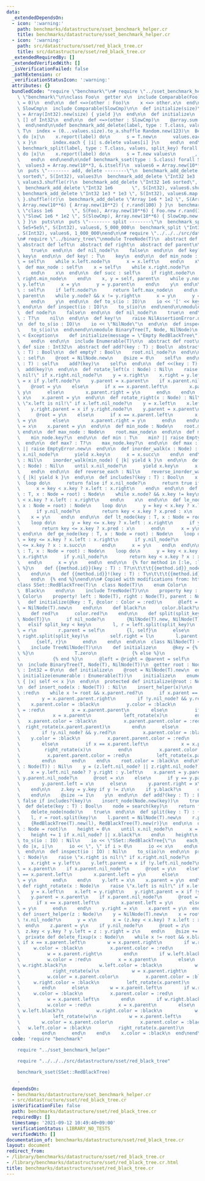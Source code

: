 ```yaml
---
data:
  _extendedDependsOn:
  - icon: ':warning:'
    path: benchmarks/datastructure/sset_benchmark_helper.cr
    title: benchmarks/datastructure/sset_benchmark_helper.cr
  - icon: ':warning:'
    path: src/datastructure/sset/red_black_tree.cr
    title: src/datastructure/sset/red_black_tree.cr
  _extendedRequiredBy: []
  _extendedVerifiedWith: []
  _isVerificationFailed: false
  _pathExtension: cr
  _verificationStatusIcon: ':warning:'
  attributes: {}
  bundledCode: "require \"benchmark\"\n# require \"../sset_benchmark_helper\"\nrequire\
    \ \"benchmark\"\n\nclass Foo\n  getter x\n  include Comparable(Foo)\n\n  def initialize(@x\
    \ = 0)\n  end\n\n  def <=>(other : Foo)\n    x <=> other.x\n  end\nend\n\nclass\
    \ SlowCmp\n  include Comparable(SlowCmp)\n\n  def initialize(size)\n    @array\
    \ = Array(Int32).new(size) { yield }\n  end\n\n  def initialize\n    @array =\
    \ [] of Int32\n  end\n\n  def <=>(other : SlowCmp)\n    @array.sum <=> other.@array.sum\n\
    \  end\nend\n\ndef benchmark_add_delete(label, type : T.class, values) forall\
    \ T\n  index = (0...values.size).to_a.shuffle Random.new(123)\n  Benchmark.ips\
    \ do |x|\n    x.report(label) do\n      s = T.new\n      values.each { |x| s.add\
    \ x }\n      index.each { |i| s.delete values[i] }\n    end\n  end\nend\n\ndef\
    \ benchmark_split(label, type : T.class, values, split_key) forall T\n  Benchmark.ips\
    \ do |x|\n    x.report(label) do\n      s = T.new values\n      _, _ = s.split(split_key)\n\
    \    end\n  end\nend\n\ndef benchmark_sset(type : S.class) forall S\n  r = Random.new(12345)\n\
    \  values3 = Array.new(10**3, &.itself)\n  values6 = Array.new(10**6, &.itself)\n\
    \n  puts \"-------- add, delete --------\"\n  benchmark_add_delete \"Int32 1e3\
    \ sorted\", S(Int32), values3\n  benchmark_add_delete \"Int32 1e3       \", S(Int32),\
    \ values3.shuffle(r)\n  benchmark_add_delete \"Int32 1e6 sorted\", S(Int32), values6\n\
    \  benchmark_add_delete \"Int32 1e6       \", S(Int32), values6.shuffle(r)\n \
    \ benchmark_add_delete \"Int32 1e3 * 1e3 \", S(Int32), values6.map { |x| x % 1000\
    \ }.shuffle!(r)\n  benchmark_add_delete \"Array 1e6 * 1e2 \", S(Array(Int32)),\
    \ Array.new(10**6) { Array.new(10**2) { r.rand(100) } }\n  benchmark_add_delete\
    \ \"class 1e6       \", S(Foo), Array.new(10**6) { Foo.new r.rand(100) }\n  benchmark_add_delete\
    \ \"SlowC 1e6 * 1e2 \", S(SlowCmp), Array.new(10**6) { SlowCmp.new(100) { r.rand(100)\
    \ } }\n  puts\n\n  puts \"-------- split --------\"\n  benchmark_split \"Int32\
    \ 5e5+5e5\", S(Int32), values6, 5_000_000\n  benchmark_split \"Int32 1e5+9e5\"\
    , S(Int32), values6, 1_000_000\nend\n\n# require \"../../../src/datastructure/sset/red_black_tree\"\
    \n# require \"../binary_tree\"\nmodule TreeNode(T)\n  abstract def key : T\n \
    \ abstract def left\n  abstract def right\n  abstract def parent\n\n  def node?\n\
    \    true\n  end\n\n  def nil_node?\n    false\n  end\n\n  def key? : T?\n   \
    \ key\n  end\n\n  def key! : T\n    key\n  end\n\n  def min_node : self\n    x\
    \ = self\n    while x.left.node?\n      x = x.left\n    end\n    x\n  end\n\n\
    \  def max_node : self\n    x = self\n    while x.right.node?\n      x = x.right\n\
    \    end\n    x\n  end\n\n  def succ : self\n    if right.node?\n      return\
    \ right.min_node\n    end\n    x, y = self, parent\n    while y.node? && x !=\
    \ y.left\n      x = y\n      y = y.parent\n    end\n    y\n  end\n\n  def pred\
    \ : self\n    if left.node?\n      return left.max_node\n    end\n    x, y = self,\
    \ parent\n    while y.node? && x != y.right\n      x = y\n      y = y.parent\n\
    \    end\n    y\n  end\n\n  def to_s(io : IO)\n    io << '[' << key << ']'\n \
    \ end\n\n  def inspect(io : IO)\n    to_s(io)\n  end\nend\n\nmodule TreeNilNode(T)\n\
    \  def node?\n    false\n  end\n\n  def nil_node?\n    true\n  end\n\n  def key?\
    \ : T?\n    nil\n  end\n\n  def key!\n    raise NilAssertionError.new\n  end\n\
    \n  def to_s(io : IO)\n    io << \"NilNode\"\n  end\n\n  def inspect(io : IO)\n\
    \    to_s(io)\n  end\nend\n\nmodule BinaryTree(T, Node, NilNode)\n  class EmptyError\
    \ < Exception\n    def initialize(message = \"Empty RedBlackTree\")\n      super(message)\n\
    \    end\n  end\n\n  include Enumerable(T)\n\n  abstract def root\n  abstract\
    \ def size : Int32\n  abstract def add?(key : T) : Bool\n  abstract def delete(key\
    \ : T) : Bool\n\n  def empty? : Bool\n    root.nil_node?\n  end\n\n  def clear\
    \ : self\n    @root = NilNode.new\n    @size = 0\n    self\n  end\n\n  def add(key\
    \ : T) : self\n    add?(key)\n    self\n  end\n\n  def <<(key : T) : self\n  \
    \  add(key)\n  end\n\n  def rotate_left(x : Node) : Nil\n    raise \"x.right is\
    \ nil!\" if x.right.nil_node?\n    y = x.right\n    x.right = y.left\n    y.left.parent\
    \ = x if y.left.node?\n    y.parent = x.parent\n    if x.parent.nil_node?\n  \
    \    @root = y\n    else\n      if x == x.parent.left\n        x.parent.left =\
    \ y\n      else\n        x.parent.right = y\n      end\n    end\n    y.left =\
    \ x\n    x.parent = y\n  end\n\n  def rotate_right(x : Node) : Nil\n    raise\
    \ \"x.left is nil!\" if x.left.nil_node?\n    y = x.left\n    x.left = y.right\n\
    \    y.right.parent = x if y.right.node?\n    y.parent = x.parent\n    if x.parent.nil_node?\n\
    \      @root = y\n    else\n      if x == x.parent.left\n        x.parent.left\
    \ = y\n      else\n        x.parent.right = y\n      end\n    end\n    y.right\
    \ = x\n    x.parent = y\n  end\n\n  def min_node : Node\n    root.min_node\n \
    \ end\n\n  def max_node : Node\n    root.max_node\n  end\n\n  def min? : T?\n\
    \    min_node.key?\n  end\n\n  def min : T\n    min? || raise EmptyError.new\n\
    \  end\n\n  def max? : T?\n    max_node.key?\n  end\n\n  def max : T\n    max?\
    \ || raise EmptyError.new\n  end\n\n  def inorder_walk(x : Node) : Nil\n    until\
    \ x.nil_node?\n      yield x.key\n      x = x.succ\n    end\n  end\n\n  def each\
    \ : Nil\n    inorder_walk(min_node) { |k| yield k }\n  end\n\n  def reverse_inorder_walk(x\
    \ : Node) : Nil\n    until x.nil_node?\n      yield x.key\n      x = x.pred\n\
    \    end\n  end\n\n  def reverse_each : Nil\n    reverse_inorder_walk(max_node)\
    \ { |k| yield k }\n  end\n\n  def includes?(key : T) : Bool\n    x = root\n  \
    \  loop do\n      return false if x.nil_node?\n      return true if x.key == key\n\
    \      x = key < x.key ? x.left : x.right\n    end\n  end\n\n  def search(key\
    \ : T, x : Node = root) : Node\n    while x.node? && x.key != key\n      x = key\
    \ < x.key ? x.left : x.right\n    end\n    x\n  end\n\n  def le_node(key : T,\
    \ x : Node = root) : Node\n    loop do\n      y = key < x.key ? x.left : x.right\n\
    \      if y.nil_node?\n        return key < x.key ? x.pred : x\n      end\n  \
    \    x = y\n    end\n  end\n\n  def lt_node(key : T, x : Node = root) : Node\n\
    \    loop do\n      y = key <= x.key ? x.left : x.right\n      if y.nil_node?\n\
    \        return key <= x.key ? x.pred : x\n      end\n      x = y\n    end\n \
    \ end\n\n  def ge_node(key : T, x : Node = root) : Node\n    loop do\n      y\
    \ = key <= x.key ? x.left : x.right\n      if y.nil_node?\n        return key\
    \ <= x.key ? x : x.succ\n      end\n      x = y\n    end\n  end\n\n  def gt_node(key\
    \ : T, x : Node = root) : Node\n    loop do\n      y = key < x.key ? x.left :\
    \ x.right\n      if y.nil_node?\n        return key < x.key ? x : x.succ\n   \
    \   end\n      x = y\n    end\n  end\n\n  {% for method in [:le, :lt, :ge, :gt]\
    \ %}\n    def {{method.id}}(key : T) : T?\n\t\t\t{{method.id}}_node(key).key?\n\
    \    end\n\n    def {{method.id}}!(key : T) : T\n\t\t\t{{method.id}}_node(key).key!\n\
    \    end\n  {% end %}\nend\n\n# Copied with modifications from: https://github.com/crystal-lang/crystal/blob/1.1.1/samples/red_black_tree.cr\n\
    class SSet::RedBlackTree(T)\n  class Node(T)\n    enum Color\n      Red\n    \
    \  Black\n    end\n\n    include TreeNode(T)\n\n    property key : T, color :\
    \ Color\n    property! left : Node(T), right : Node(T), parent : Node(T)\n\n \
    \   def initialize(@key : T, @color : Color = :red)\n      @left = @right = @parent\
    \ = NilNode(T).new\n    end\n\n    def black?\n      color.black?\n    end\n\n\
    \    def red?\n      color.red?\n    end\n\n    def split(split_key : T) : {Node(T),\
    \ Node(T)}\n      if nil_node?\n        {NilNode(T).new, NilNode(T).new}\n   \
    \   elsif split_key < key\n        l, r = left.split(split_key)\n        self.left\
    \ = r\n        r.parent = self\n        {l, self}\n      else\n        l, r =\
    \ right.split(split_key)\n        self.right = l\n        l.parent = self\n  \
    \      {self, r}\n      end\n    end\n  end\n\n  class NilNode(T) < Node(T)\n\
    \    include TreeNilNode(T)\n\n    def initialize\n      @key = {% if T.class.has_method?(:zero)\
    \ %}\n               T.zero\n             {% else %}\n               T.new\n \
    \            {% end %}\n      @left = @right = @parent = self\n    end\n  end\n\
    \n  include BinaryTree(T, Node(T), NilNode(T))\n  getter root : Node(T), size\
    \ : Int32 = 0\n\n  def initialize\n    @root = NilNode(T).new\n  end\n\n  def\
    \ initialize(enumerable : Enumerable(T))\n    initialize\n    enumerable.each\
    \ { |x| self << x }\n  end\n\n  protected def initialize(@root : Node(T))\n  end\n\
    \n  def insert_node(x : Node(T)) : Nil\n    insert_helper(x)\n\n    x.color =\
    \ :red\n    while x != root && x.parent.red?\n      if x.parent == x.parent.parent.left\n\
    \        y = x.parent.parent.right\n        if !y.nil_node? && y.red?\n      \
    \    x.parent.color = :black\n          y.color = :black\n          x.parent.parent.color\
    \ = :red\n          x = x.parent.parent\n        else\n          if x == x.parent.right\n\
    \            x = x.parent\n            left_rotate(x)\n          end\n       \
    \   x.parent.color = :black\n          x.parent.parent.color = :red\n        \
    \  right_rotate(x.parent.parent)\n        end\n      else\n        y = x.parent.parent.left\n\
    \        if !y.nil_node? && y.red?\n          x.parent.color = :black\n      \
    \    y.color = :black\n          x.parent.parent.color = :red\n          x = x.parent.parent\n\
    \        else\n          if x == x.parent.left\n            x = x.parent\n   \
    \         right_rotate(x)\n          end\n          x.parent.color = :black\n\
    \          x.parent.parent.color = :red\n          left_rotate(x.parent.parent)\n\
    \        end\n      end\n    end\n    root.color = :black\n  end\n\n  def delete_node(z\
    \ : Node(T)) : Nil\n    y = (z.left.nil_node? || z.right.nil_node?) ? z : z.succ\n\
    \    x = y.left.nil_node? ? y.right : y.left\n    x.parent = y.parent\n\n    if\
    \ y.parent.nil_node?\n      @root = x\n    else\n      if y == y.parent.left\n\
    \        y.parent.left = x\n      else\n        y.parent.right = x\n      end\n\
    \    end\n\n    z.key = y.key if y != z\n\n    if y.black?\n      delete_fixup(x)\n\
    \    end\n\n    @size -= 1\n    y\n  end\n\n  def add?(key : T) : Bool\n    return\
    \ false if includes?(key)\n    insert_node(Node.new(key))\n    true\n  end\n\n\
    \  def delete(key : T) : Bool\n    node = search(key)\n    return false if node.nil_node?\n\
    \    delete_node(node)\n    true\n  end\n\n  def split(key : T) : {self, self}\n\
    \    l, r = root.split(key)\n    l.parent = NilNode(T).new\n    r.parent = NilNode(T).new\n\
    \    {RedBlackTree(T).new(l), RedBlackTree(T).new(r)}\n  end\n\n  def black_height(x\
    \ : Node = root)\n    height = 0\n    until x.nil_node?\n      x = x.left\n  \
    \    height += 1 if x.nil_node? || x.black?\n    end\n    height\n  end\n\n  def\
    \ to_s(io : IO) : Nil\n    io << \"SSet::RedBlackTree{\"\n    each_with_index\
    \ do |x, i|\n      io << \", \" if i > 0\n      io << x\n    end\n    io << '}'\n\
    \  end\n\n  def inspect(io : IO) : Nil\n    to_s(io)\n  end\n\n  private def left_rotate(x\
    \ : Node)\n    raise \"x.right is nil!\" if x.right.nil_node?\n    y = x.right\n\
    \    x.right = y.left\n    y.left.parent = x if !y.left.nil_node?\n    y.parent\
    \ = x.parent\n    if x.parent.nil_node?\n      @root = y\n    else\n      if x\
    \ == x.parent.left\n        x.parent.left = y\n      else\n        x.parent.right\
    \ = y\n      end\n    end\n    y.left = x\n    x.parent = y\n  end\n\n  private\
    \ def right_rotate(x : Node)\n    raise \"x.left is nil!\" if x.left.nil_node?\n\
    \    y = x.left\n    x.left = y.right\n    y.right.parent = x if !y.right.nil_node?\n\
    \    y.parent = x.parent\n    if x.parent.nil_node?\n      @root = y\n    else\n\
    \      if x == x.parent.left\n        x.parent.left = y\n      else\n        x.parent.right\
    \ = y\n      end\n    end\n    y.right = x\n    x.parent = y\n  end\n\n  private\
    \ def insert_helper(z : Node)\n    y = NilNode(T).new\n    x = root\n    while\
    \ !x.nil_node?\n      y = x\n      x = (z.key < x.key) ? x.left : x.right\n  \
    \  end\n    z.parent = y\n    if y.nil_node?\n      @root = z\n    else\n    \
    \  z.key < y.key ? y.left = z : y.right = z\n    end\n    @size += 1\n  end\n\n\
    \  private def delete_fixup(x : Node)\n    while x != root && x.black?\n     \
    \ if x == x.parent.left\n        w = x.parent.right\n        if w.red?\n     \
    \     w.color = :black\n          x.parent.color = :red\n          left_rotate(x.parent)\n\
    \          w = x.parent.right\n        end\n        if w.left.black? && w.right.black?\n\
    \          w.color = :red\n          x = x.parent\n        else\n          if\
    \ w.right.black?\n            w.left.color = :black\n            w.color = :red\n\
    \            right_rotate(w)\n            w = x.parent.right\n          end\n\
    \          w.color = x.parent.color\n          x.parent.color = :black\n     \
    \     w.right.color = :black\n          left_rotate(x.parent)\n          x = root\n\
    \        end\n      else\n        w = x.parent.left\n        if w.red?\n     \
    \     w.color = :black\n          x.parent.color = :red\n          right_rotate(x.parent)\n\
    \          w = x.parent.left\n        end\n        if w.right.black? && w.left.black?\n\
    \          w.color = :red\n          x = x.parent\n        else\n          if\
    \ w.left.black?\n            w.right.color = :black\n            w.color = :red\n\
    \            left_rotate(w)\n            w = x.parent.left\n          end\n  \
    \        w.color = x.parent.color\n          x.parent.color = :black\n       \
    \   w.left.color = :black\n          right_rotate(x.parent)\n          x = root\n\
    \        end\n      end\n    end\n    x.color = :black\n  end\nend\n\nbenchmark_sset(SSet::RedBlackTree)\n"
  code: 'require "benchmark"

    require "../sset_benchmark_helper"

    require "../../../src/datastructure/sset/red_black_tree"

    benchmark_sset(SSet::RedBlackTree)

    '
  dependsOn:
  - benchmarks/datastructure/sset_benchmark_helper.cr
  - src/datastructure/sset/red_black_tree.cr
  isVerificationFile: false
  path: benchmarks/datastructure/sset/red_black_tree.cr
  requiredBy: []
  timestamp: '2021-09-12 10:49:40+09:00'
  verificationStatus: LIBRARY_NO_TESTS
  verifiedWith: []
documentation_of: benchmarks/datastructure/sset/red_black_tree.cr
layout: document
redirect_from:
- /library/benchmarks/datastructure/sset/red_black_tree.cr
- /library/benchmarks/datastructure/sset/red_black_tree.cr.html
title: benchmarks/datastructure/sset/red_black_tree.cr
---
```

